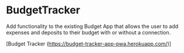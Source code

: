 # BudgetTracker
Add functionality to the existing Budget App that allows the user to add expenses and deposits to their budget with or without a connection.

[Budget Tracker (https://budget-tracker-app-pwa.herokuapp.com/)]

